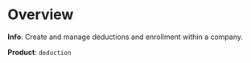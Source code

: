 # Overview

**Info**: Create and manage deductions and enrollment within a company.

**Product**: `deduction`